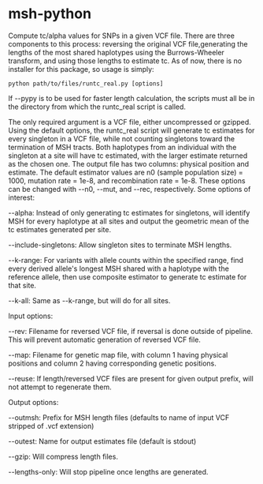 # msh-python

Compute tc/alpha values for SNPs in a given VCF file. There are three components to this process: reversing the original VCF 
file,generating the lengths of the most shared haplotypes using the Burrows-Wheeler transform, and using those lengths to 
estimate tc. As of now, there is no installer for this package, so usage is simply: 
```
python path/to/files/runtc_real.py [options]
```
If --pypy is to be used for faster length calculation, the scripts must all be in the directory from which the runtc_real 
script is called.

The only required argument is a VCF file, either uncompressed or gzipped. Using the default options, the runtc_real script will 
generate tc estimates for every singleton in a VCF file, while not counting singletons toward the termination of MSH tracts. 
Both haplotypes from an individual with the singleton at a site will have tc estimated, with the larger estimate returned as
the chosen one. The output file has two columns: physical position and estimate.
The default estimator values are n0 (sample population size) = 1000, mutation rate = 1e-8, and recombination rate = 1e-8. 
These options can be changed with --n0, --mut, and --rec, respectively. 
Some options of interest:

--alpha: Instead of only generating tc estimates for singletons, will identify MSH for every haplotype at all sites and 
output the geometric mean of the tc estimates generated per site.

--include-singletons: Allow singleton sites to terminate MSH lengths.

--k-range: For variants with allele counts within the specified range, find every derived allele's longest MSH shared with a haplotype with the reference allele, then use composite estimator to generate tc estimate for that site.

--k-all: Same as --k-range, but will do for all sites.

Input options:

--rev: Filename for reversed VCF file, if reversal is done outside of pipeline. This will prevent automatic generation of 
reversed VCF file.

--map: Filename for genetic map file, with column 1 having physical positions and column 2 having corresponding genetic 
positions.

--reuse: If length/reversed VCF files are present for given output prefix, will not attempt to regenerate them.

Output options:

--outmsh: Prefix for MSH length files (defaults to name of input VCF stripped of .vcf extension)

--outest: Name for output estimates file (default is stdout)

--gzip: Will compress length files.

--lengths-only: Will stop pipeline once lengths are generated.


